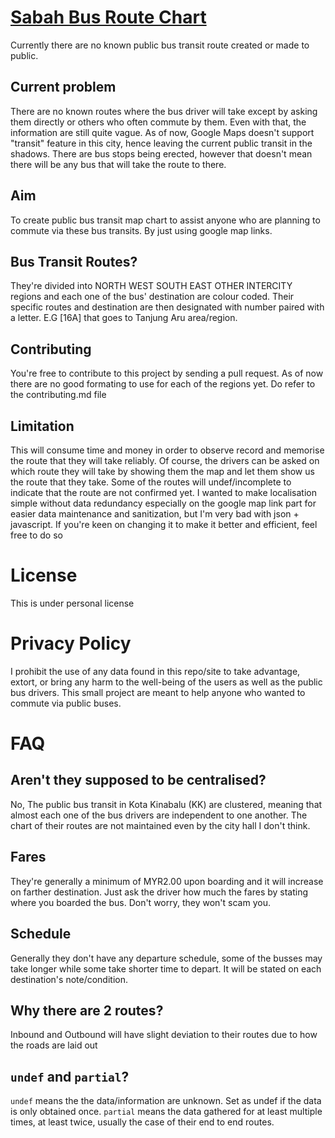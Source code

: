 # [Sabah Bus Route Chart](https://amasraff.github.io/sabah-bus-routes/)
Currently there are no known public bus transit route created or made to public.

## Current problem
There are no known routes where the bus driver will take except by asking them directly or others who often commute by them. Even with that, the information are still quite vague. As of now, Google Maps doesn't support "transit" feature in this city, hence leaving the current public transit in the shadows. There are bus stops being erected, however that doesn't mean there will be any bus that will take the route to there.

## Aim
To create public bus transit map chart to assist anyone who are planning to commute via these bus transits. By just using google map links.

## Bus Transit Routes?
They're divided into NORTH WEST SOUTH EAST OTHER INTERCITY regions and each one of the bus' destination are colour coded. Their specific routes and destination are then designated with number paired with a letter. E.G [16A] that goes to Tanjung Aru area/region.

## Contributing
You're free to contribute to this project by sending a pull request. As of now there are no good formating to use for each of the regions yet. Do refer to the contributing.md file

## Limitation
This will consume time and money in order to observe record and memorise the route that they will take reliably. Of course, the drivers can be asked on which route they will take by showing them the map and let them show us the route that they take. Some of the routes will undef/incomplete to indicate that the route are not confirmed yet. I wanted to make localisation simple without data redundancy especially on the google map link part for easier data maintenance and sanitization, but I'm very bad with json + javascript. If you're keen on changing it to make it better and efficient, feel free to do so

# License
This is under personal license

# Privacy Policy
I prohibit the use of any data found in this repo/site to take advantage, extort, or bring any harm to the well-being of the users as well as the public bus drivers. This small project are meant to help anyone who wanted to commute via public buses.

# FAQ

## Aren't they supposed to be centralised?
No, The public bus transit in Kota Kinabalu (KK) are clustered, meaning that almost each one of the bus drivers are independent to one another. The chart of their routes are not maintained even by the city hall I don't think.

## Fares
They're generally a minimum of MYR2.00 upon boarding and it will increase on farther destination. Just ask the driver how much the fares by stating where you boarded the bus. Don't worry, they won't scam you.

## Schedule
Generally they don't have any departure schedule, some of the busses may take longer while some take shorter time to depart. It will be stated on each destination's note/condition.

## Why there are 2 routes?
Inbound and Outbound will have slight deviation to their routes due to how the roads are laid out

## `undef` and `partial`?
`undef` means the the data/information are unknown. Set as undef if the data is only obtained once. 
`partial` means the data gathered for at least multiple times, at least twice, usually the case of their end to end routes.
